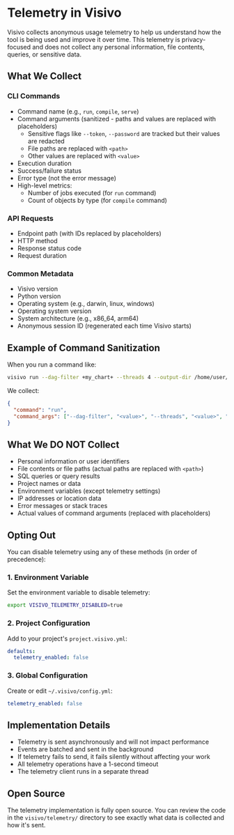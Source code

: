 # Telemetry in Visivo

Visivo collects anonymous usage telemetry to help us understand how the tool is being used and improve it over time. This telemetry is privacy-focused and does not collect any personal information, file contents, queries, or sensitive data.

## What We Collect

### CLI Commands
- Command name (e.g., `run`, `compile`, `serve`)
- Command arguments (sanitized - paths and values are replaced with placeholders)
  - Sensitive flags like `--token`, `--password` are tracked but their values are redacted
  - File paths are replaced with `<path>`
  - Other values are replaced with `<value>`
- Execution duration
- Success/failure status
- Error type (not the error message)
- High-level metrics:
  - Number of jobs executed (for `run` command)
  - Count of objects by type (for `compile` command)

### API Requests
- Endpoint path (with IDs replaced by placeholders)
- HTTP method
- Response status code
- Request duration

### Common Metadata
- Visivo version
- Python version
- Operating system (e.g., darwin, linux, windows)
- Operating system version
- System architecture (e.g., x86_64, arm64)
- Anonymous session ID (regenerated each time Visivo starts)

## Example of Command Sanitization

When you run a command like:
```bash
visivo run --dag-filter +my_chart+ --threads 4 --output-dir /home/user/output
```

We collect:
```json
{
  "command": "run",
  "command_args": ["--dag-filter", "<value>", "--threads", "<value>", "--output-dir", "<path>"]
}
```

## What We DO NOT Collect
- Personal information or user identifiers
- File contents or file paths (actual paths are replaced with `<path>`)
- SQL queries or query results
- Project names or data
- Environment variables (except telemetry settings)
- IP addresses or location data
- Error messages or stack traces
- Actual values of command arguments (replaced with placeholders)

## Opting Out

You can disable telemetry using any of these methods (in order of precedence):

### 1. Environment Variable
Set the environment variable to disable telemetry:
```bash
export VISIVO_TELEMETRY_DISABLED=true
```

### 2. Project Configuration
Add to your project's `project.visivo.yml`:
```yaml
defaults:
  telemetry_enabled: false
```

### 3. Global Configuration
Create or edit `~/.visivo/config.yml`:
```yaml
telemetry_enabled: false
```

## Implementation Details

- Telemetry is sent asynchronously and will not impact performance
- Events are batched and sent in the background
- If telemetry fails to send, it fails silently without affecting your work
- All telemetry operations have a 1-second timeout
- The telemetry client runs in a separate thread

## Open Source

The telemetry implementation is fully open source. You can review the code in the `visivo/telemetry/` directory to see exactly what data is collected and how it's sent.